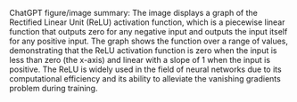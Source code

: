ChatGPT figure/image summary: The image displays a graph of the Rectified Linear Unit (ReLU) activation function, which is a piecewise linear function that outputs zero for any negative input and outputs the input itself for any positive input. The graph shows the function over a range of values, demonstrating that the ReLU activation function is zero when the input is less than zero (the x-axis) and linear with a slope of 1 when the input is positive. The ReLU is widely used in the field of neural networks due to its computational efficiency and its ability to alleviate the vanishing gradients problem during training.